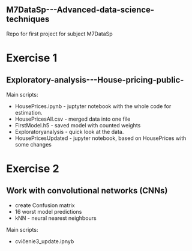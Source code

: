 ## M7DataSp---Advanced-data-science-techniques
Repo for first project for subject M7DataSp

# Exercise 1

## Exploratory-analysis---House-pricing-public-

Main scripts: 
- HousePrices.ipynb - juptyter notebook with the whole code for estimation.
- HousePricesAll.csv - merged data into one file
- FirstModel.h5 - saved model with counted weights
- Exploratoryanalysis - quick look at the data.
- HousePricesUpdated - jupyter notebook, based on HousePrices with some changes

# Exercise 2

## Work with convolutional networks (CNNs)

- create Confusion matrix
- 16 worst model predictions
- kNN - neural nearest neighbours

Main scripts: 
- cvičenie3_update.ipnyb
